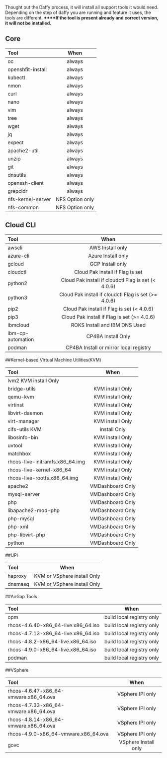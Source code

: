 Thought out the Daffy process,  it will install all support tools it would need. Depending on the step of daffy you are running and feature it uses, the tools are different.
<b>****If the tool is present already and correct version, it will not be installed.</b>

## Core
| Tool   | 	When |
| :---      |    :----:     |  
|oc|always
|openshfit-install|always
|kubectl|always
nmon | always
|curl| always
|nano| always
|vim| always
|tree| always
|wget| always
|jq| always
|expect| always
|apache2-util| always
|unzip| always
|git| always
|dnsutils| always
|openssh-client| always
|grepcidr| always
|nfs-kernel-server|NFS Option only
|nfs-common|NFS Option only

## Cloud CLI
| Tool   | 	When |
| :---      |    :----:     |  
|awscli |AWS Install only
|azure-cli |Azure Install only
|gcloud |GCP Install only
|cloudctl |Cloud Pak install if Flag is set
|python2 |Cloud Pak install if cloudctl Flag is set (< 4.0.6)
|python3 |Cloud Pak install if cloudctl Flag is set (>= 4.0.6)
|pip2 |Cloud Pak install if Flag is set (< 4.0.6)
|pip3 |Cloud Pak install if Flag is set (>= 4.0.6)
|ibmcloud |ROKS Install and IBM DNS Used
|ibm-cp-automation |CP4BA Install Only
|podman |CP4BA Install or mirror local registry


##Kernel-based Virtual Machine Utilities(KVM)

| Tool   | 	When |
| :---      |    :----:     |  
|lvm2 KVM install Only
|bridge-utils |KVM install Only
|qemu-kvm |KVM install Only
|virtinst |KVM install Only
|libvirt-daemon |KVM install Only
|virt-manager |KVM install Only
|cifs-utils KVM |install Only
|libosinfo-bin |KVM install Only
|uvtool |KVM install Only
|matchbox |KVM install Only
|rhcos-live-initramfs.x86_64.img| KVM install Only
|rhcos-live-kernel-x86_64 |KVM install Only
|rhcos-live-rootfs.x86_64.img |KVM install Only
|apache2| VMDashboard Only
|mysql-server| VMDashboard Only
|php |VMDashboard Only
|libapache2-mod-php| VMDashboard Only
|php-mysql |VMDashboard Only
|php-xml |VMDashboard Only
|php-libvirt-php| VMDashboard Only
|python |VMDashboard Only

##UPI

| Tool   | 	When |
| :---      |    :----:     |  
|haproxy |KVM or VSphere install Only
|dnsmasq |KVM or VSphere install Only

##AirGap Tools

| Tool   | 	When |
| :---      |    :----:     |  
|opm |build local registry only
|rhcos-4.6.40-x86_64-live.x86_64.iso| build local registry only
|rhcos-4.7.13-x86_64-live.x86_64.iso |build local registry only
|rhcos-4.8.2-x86_64-live.x86_64.iso |build local registry only
|rhcos-4.9.0-x86_64-live.x86_64.iso |build local registry only
|podman |build local registry only

##VSphere

| Tool   | 	When |
| :---      |    :----:     |  
|rhcos-4.6.47-x86_64-vmware.x86_64.ova |VSphere IPI only
|rhcos-4.7.33-x86_64-vmware.x86_64.ova |VSphere IPI only
|rhcos-4.8.14-x86_64-vmware.x86_64.ova |VSphere IPI only
|rhcos-4.9.0-x86_64-vmware.x86_64.ova| VSphere IPI only
|govc |VSphere Install only
